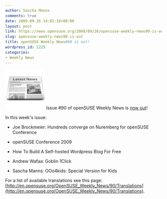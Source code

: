 ```yaml
---
author: Sascha Manns
comments: true
date: 2009-09-26 14:02:18+00:00
layout: post
link: https://news.opensuse.org/2009/09/26/opensuse-weekly-news90-is-out/
slug: opensuse-weekly-news90-is-out
title: openSUSE Weekly News#90 is out!
wordpress_id: 2225
categories:
- Weekly News
---
```


![news](/wp-content/uploads/2007/11/knewsticker.png) Issue #90 of openSUSE Weekly News is [now out](http://en.opensuse.org/OpenSUSE_Weekly_News/90)!

In this week's issue:



	
  * Joe Brockmeier: Hundreds converge on Nuremberg for openSUSE Conference

	
  * openSUSE Conference 2009

	
  * How To Build A Self-hosted Wordpress Blog For Free

	
  * Andrew Wafaa: Goblin 1Click

	
  * Sascha Manns: OOo4kids: Special Version for Kids


For a list of available translations see this page:
[http://en.opensuse.org/OpenSUSE_Weekly_News/90/Translations](http://en.opensuse.org/OpenSUSE_Weekly_News/90/Translations).
